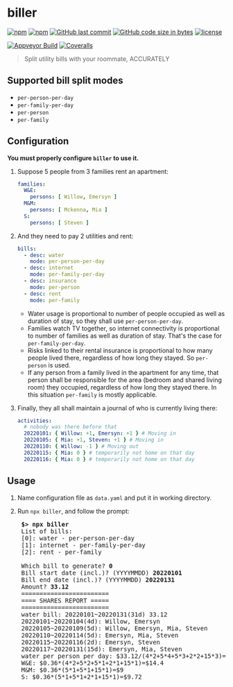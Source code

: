 # biller

[![npm](https://img.shields.io/npm/v/biller.svg?style=flat-square)](https://www.npmjs.com/package/biller)
[![npm](https://img.shields.io/npm/dt/biller.svg?style=flat-square)](https://www.npmjs.com/package/biller)
[![GitHub last commit](https://img.shields.io/github/last-commit/b1f6c1c4/biller.svg?style=flat-square)](https://github.com/b1f6c1c4/biller)
[![GitHub code size in bytes](https://img.shields.io/github/languages/code-size/b1f6c1c4/biller.svg?style=flat-square)](https://github.com/b1f6c1c4/biller)
[![license](https://img.shields.io/github/license/b1f6c1c4/biller.svg?style=flat-square)](https://github.com/b1f6c1c4/biller/blob/master/LICENSE)

[![Appveyor Build](https://img.shields.io/appveyor/build/b1f6c1c4/biller?style=flat-square)](https://ci.appveyor.com/project/b1f6c1c4/biller)
[![Coveralls](https://img.shields.io/coveralls/github/b1f6c1c4/biller.svg?style=flat-square)](https://coveralls.io/github/b1f6c1c4/biller)

> Split utility bills with your roommate, ACCURATELY

## Supported bill split modes

- `per-person-per-day`
- `per-family-per-day`
- `per-person`
- `per-family`

## Configuration

**You must properly configure `biller` to use it.**

1. Suppose 5 people from 3 families rent an apartment:

    ```yaml
    families:
      W&E:
        persons: [ Willow, Emersyn ]
      M&M:
        persons: [ Mckenna, Mia ]
      S:
        persons: [ Steven ]
    ```

2. And they need to pay 2 utilities and rent:

    ```yaml
    bills:
      - desc: water
        mode: per-person-per-day
      - desc: internet
        mode: per-family-per-day
      - desc: insurance
        mode: per-person
      - desc: rent
        mode: per-family
    ```

    - Water usage is proportional to number of people occupied as well as duration of stay, so they shall use `per-person-per-day`.
    - Families watch TV together, so internet connectivity is proportional to number of families as well as duration of stay. That's the case for `per-family-per-day`.
    - Risks linked to their rental insurance is proportional to how many people lived there, regardless of how long they stayed. So `per-person` is used.
    - If any person from a family lived in the apartment for any time, that person shall be responsible for the area (bedroom and shared living room) they occupied, regardless of how long they stayed there. In this situation `per-family` is mostly applicable.

3. Finally, they all shall maintain a journal of who is currently living there:

    ```yaml
    activities:
      # nobody was there before that
      20220101: { Willow: +1, Emersyn: +1 } # Moving in
      20220105: { Mia: +1, Steven: +1 } # Moving in
      20220110: { Willow: -1 } # Moving out
      20220115: { Mia: 0 } # temporarily not home on that day
      20220116: { Mia: 0 } # temporarily not home on that day
    ```

## Usage

1. Name configuration file as `data.yaml` and put it in working directory.
2. Run `npx biller`, and follow the prompt:

    <pre>
    <b>$> npx biller</b>
    List of bills:
    [0]: water - per-person-per-day
    [1]: internet - per-family-per-day
    [2]: rent - per-family

    Which bill to generate? <b>0</b>
    Bill start date (incl.)? (YYYYMMDD) <b>20220101</b>
    Bill end date (incl.)? (YYYYMMDD) <b>20220131</b>
    Amount? <b>33.12</b>
    ========================
    ==== SHARES REPORT =====
    ========================
    water bill: 20220101~20220131(31d) 33.12
    20220101~20220104(4d): Willow, Emersyn
    20220105~20220109(5d): Willow, Emersyn, Mia, Steven
    20220110~20220114(5d): Emersyn, Mia, Steven
    20220115~20220116(2d): Emersyn, Steven
    20220117~20220131(15d): Emersyn, Mia, Steven
    water per person per day: $33.12/(4*2+5*4+5*3+2*2+15*3)=$0.36
    W&E: $0.36*(4*2+5*2+5*1+2*1+15*1)=$14.4
    M&M: $0.36*(5*1+5*1+15*1)=$9
    S: $0.36*(5*1+5*1+2*1+15*1)=$9.72
    </pre>
